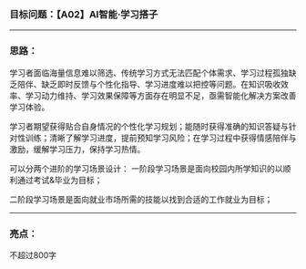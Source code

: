 ### 目标问题：【A02】AI智能·学习搭子

---

### 思路：

学习者面临海量信息难以筛选、传统学习方式无法匹配个体需求、学习过程孤独缺乏陪伴、缺乏即时反馈与个性化指导、学习进度难以把控等问题。在知识吸收效率、学习动力维持、学习效果保障等方面存在明显不足，亟需智能化解决方案改善学习体验。



学习者期望获得贴合自身情况的个性化学习规划；能随时获得准确的知识答疑与针对性训练；清晰了解学习进度，提前预知学习风险；在学习过程中获得情感陪伴与激励，缓解学习压力，保持学习热情。

可以分两个进阶的学习场景设计：
 一阶段学习场景是面向校园内所学知识的以顺利通过考试&毕业为目标；

二阶段学习场景是面向就业市场所需的技能以找到合适的工作就业为目标；

---

### 亮点：

不超过800字